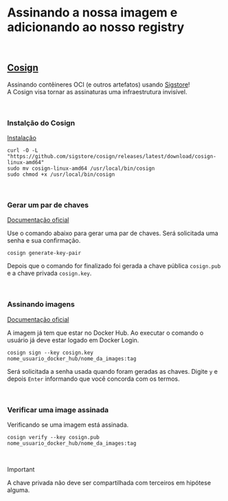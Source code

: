 # Assinando  a  nossa  imagem  e  adicionando  ao  nosso  registry

<br>

## [Cosign](https://github.com/sigstore/cosign)
 
Assinando contêineres OCI (e outros artefatos) usando [Sigstore](https://www.sigstore.dev/)!   
A Cosign visa tornar as assinaturas uma infraestrutura invisível.

<br>

### Instalção do Cosign

[Instalação](https://docs.sigstore.dev/cosign/system_config/installation/#with-the-cosign-binary-or-rpmdpkg-package)

```shell
curl -O -L "https://github.com/sigstore/cosign/releases/latest/download/cosign-linux-amd64"
sudo mv cosign-linux-amd64 /usr/local/bin/cosign
sudo chmod +x /usr/local/bin/cosign
```

<br>

### Gerar um par de chaves

[Documentação oficial](https://docs.sigstore.dev/cosign/key_management/signing_with_self-managed_keys/)

Use o comando abaixo para gerar uma par de chaves. Será solicitada uma senha e sua confirmação.
```shell
cosign generate-key-pair
```
Depois que o comando for finalizado foi gerada a chave pública `cosign.pub` e a chave privada `cosign.key`.

<br>

### Assinando imagens 

[Documentação oficial](https://docs.sigstore.dev/cosign/signing/signing_with_containers/)

A imagem já tem que estar no Docker Hub. Ao executar o comando o usuário já deve estar logado em Docker Login.

```shell
cosign sign --key cosign.key nome_usuario_docker_hub/nome_da_images:tag
```
Será solicitada a senha usada quando foram geradas as chaves.
Digite `y` e depois `Enter` informando que você concorda com os termos.

<br>

### Verificar uma image assinada

Verificando se uma imagem está assinada.

```shell
cosign verify --key cosign.pub nome_usuario_docker_hub/nome_da_images:tag
```

<br>

> [!IMPORTANT]
> A chave privada não deve ser compartilhada com terceiros em hipótese alguma.